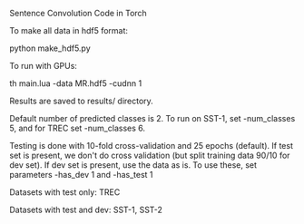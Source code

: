 Sentence Convolution Code in Torch

To make all data in hdf5 format:

  python make_hdf5.py

To run with GPUs:

  th main.lua -data MR.hdf5 -cudnn 1

Results are saved to results/ directory.

Default number of predicted classes is 2. To run on SST-1, set -num_classes 5, and for TREC set -num_classes 6.

Testing is done with 10-fold cross-validation and 25 epochs (default). If test set is present, we don't do cross validation (but split training data 90/10 for dev set). If dev set is present, use the data as is. To use these, set parameters -has_dev 1 and -has_test 1

Datasets with test only: TREC

Datasets with test and dev: SST-1, SST-2
